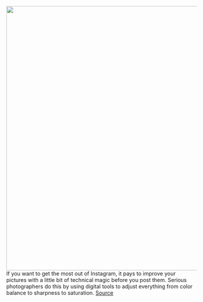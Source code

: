 <img src='https://cdn.vox-cdn.com/thumbor/3pxG_kkgpo2ETfm6RoQBSp62DP4=/0x0:2040x1360/1200x800/filters:focal(857x517:1183x843)/cdn.vox-cdn.com/uploads/chorus_image/image/66380334/acastro_190919_1777_instagram_0002.0.0.png' width='700px' /><br/>
If you want to get the most out of Instagram, it pays to improve your pictures with a little bit of technical magic before you post them. Serious photographers do this by using digital tools to adjust everything from color balance to sharpness to saturation.
<a href='https://www.theverge.com/2020/2/26/21154769/instagram-photo-filters-editing-camera-how-to'> Source <a/>